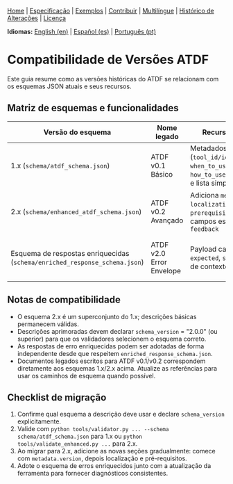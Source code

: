 [Home](index.md) | [Especificação](specification.md) | [Exemplos](examples.md) | [Contribuir](contributing.md) | [Multilíngue](multilingual.md) | [Histórico de Alterações](changelog.md) | [Licença](license.md)

**Idiomas:** [English (en)](../en/version_compatibility.md) | [Español (es)](../es/version_compatibility.md) | [Português (pt)](version_compatibility.md)

# Compatibilidade de Versões ATDF

Este guia resume como as versões históricas do ATDF se relacionam com os esquemas JSON atuais e seus recursos.

## Matriz de esquemas e funcionalidades

| Versão do esquema | Nome legado | Recursos principais | Uso recomendado |
| ------------------ | ----------- | ------------------- | --------------- |
| 1.x (`schema/atdf_schema.json`) | ATDF v0.1 Básico | Metadados essenciais (`tool_id/id`, `description`, `when_to_use`, `how_to_use.inputs/outputs`) e lista simples de erros | Agentes que precisam apenas de invocações declarativas |
| 2.x (`schema/enhanced_atdf_schema.json`) | ATDF v0.2 Avançado | Adiciona `metadata`, `localization`, `prerequisites`, `examples` e campos estruturados de `feedback` | Assistentes multilíngues, marketplaces e integrações ricas |
| Esquema de respostas enriquecidas (`schema/enriched_response_schema.json`) | ATDF v2.0 Error Envelope | Payload canônico com `expected`, `solution` e blocos de contexto | Qualquer ferramenta que entregue instruções corretivas |

## Notas de compatibilidade

- O esquema 2.x é um superconjunto do 1.x; descrições básicas permanecem válidas.
- Descrições aprimoradas devem declarar `schema_version` = "2.0.0" (ou superior) para que os validadores selecionem o esquema correto.
- As respostas de erro enriquecidas podem ser adotadas de forma independente desde que respeitem `enriched_response_schema.json`.
- Documentos legados escritos para ATDF v0.1/v0.2 correspondem diretamente aos esquemas 1.x/2.x acima. Atualize as referências para usar os caminhos de esquema quando possível.

## Checklist de migração

1. Confirme qual esquema a descrição deve usar e declare `schema_version` explicitamente.
2. Valide com `python tools/validator.py ... --schema schema/atdf_schema.json` para 1.x ou `python tools/validate_enhanced.py ...` para 2.x.
3. Ao migrar para 2.x, adicione as novas seções gradualmente: comece com `metadata.version`, depois localização e pré-requisitos.
4. Adote o esquema de erros enriquecidos junto com a atualização da ferramenta para fornecer diagnósticos consistentes.
